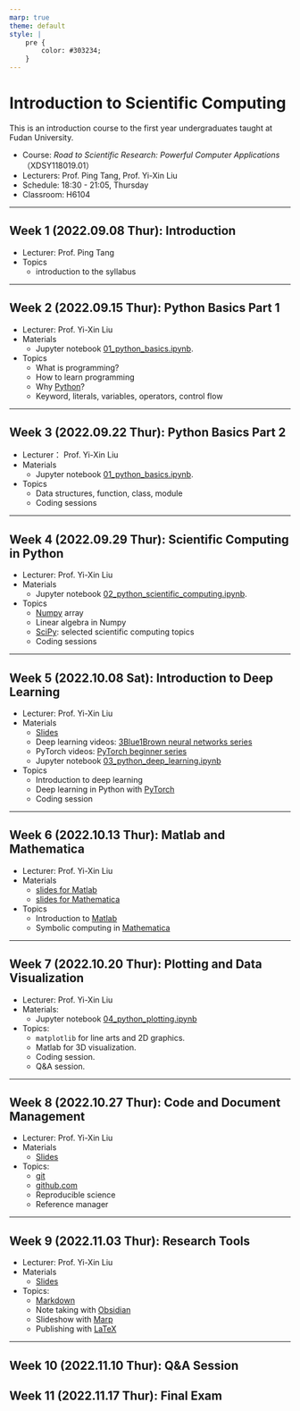 ```yaml
---
marp: true
theme: default
style: |
    pre {
        color: #303234;
    }
---
```


<!--
backgroundColor: #191a2e
color: skyblue
-->
# Introduction to Scientific Computing

This is an introduction course to the first year undergraduates taught at Fudan University.

- Course: _Road to Scientific Research: Powerful Computer Applications_ （XDSY118019.01）
- Lecturers: Prof. Ping Tang, Prof. Yi-Xin Liu
- Schedule: 18:30 - 21:05, Thursday
- Classroom: H6104

---

## Week 1 (2022.09.08 Thur): Introduction
- Lecturer: Prof. Ping Tang
- Topics
  - introduction to the syllabus

---

## Week 2 (2022.09.15 Thur): Python Basics Part 1
- Lecturer: Prof. Yi-Xin Liu
- Materials
  - Jupyter notebook [01_python_basics.ipynb](https://github.com/liuyxpp/XDSY118019/blob/main/01_python_basics.ipynb).
- Topics
  - What is programming?
  - How to learn programming
  - Why [Python](https://www.python.org/)?
  - Keyword, literals, variables, operators, control flow

---

## Week 3 (2022.09.22 Thur): Python Basics Part 2
- Lecturer： Prof. Yi-Xin Liu
- Materials
  - Jupyter notebook [01_python_basics.ipynb](https://github.com/liuyxpp/XDSY118019/blob/main/01_python_basics.ipynb).
- Topics
  - Data structures, function, class, module
  - Coding sessions

---

## Week 4 (2022.09.29 Thur): Scientific Computing in Python
- Lecturer: Prof. Yi-Xin Liu
- Materials
  - Jupyter notebook [02_python_scientific_computing.ipynb](https://github.com/liuyxpp/XDSY118019/blob/main/02_python_scientific_computing.ipynb).
- Topics
  - [Numpy](https://numpy.org/) array
  - Linear algebra in Numpy
  - [SciPy](https://scipy.org/): selected scientific computing topics
  - Coding sessions

---

## Week 5 (2022.10.08 Sat): Introduction to Deep Learning
- Lecturer: Prof. Yi-Xin Liu
- Materials
  - [Slides](week5.md)
  - Deep learning videos: [3Blue1Brown neural networks series](https://youtube.com/playlist?list=PLZHQObOWTQDNU6R1_67000Dx_ZCJB-3pi)
  - PyTorch videos: [PyTorch beginner series](https://youtube.com/playlist?list=PL_lsbAsL_o2CTlGHgMxNrKhzP97BaG9ZN)
  - Jupyter notebook [03_python_deep_learning.ipynb](https://github.com/liuyxpp/XDSY118019/blob/main/03_python_deep_learning.ipynb)
- Topics
  - Introduction to deep learning
  - Deep learning in Python with [PyTorch](https://pytorch.org/)
  - Coding session

---

## Week 6 (2022.10.13 Thur): Matlab and Mathematica
- Lecturer: Prof. Yi-Xin Liu
- Materials
  - [slides for Matlab](week6_matlab.md)
  - [slides for Mathematica](week6_mathematica.md)
- Topics
  - Introduction to [Matlab](https://www.mathworks.com/products/matlab.html)
  - Symbolic computing in [Mathematica](https://www.wolfram.com/mathematica/)

---

## Week 7 (2022.10.20 Thur): Plotting and Data Visualization
- Lecturer: Prof. Yi-Xin Liu
- Materials:
  - Jupyter notebook [04_python_plotting.ipynb](https://github.com/liuyxpp/XDSY118019/blob/main/04_python_plotting.ipynb)
- Topics:
  - `matplotlib` for line arts and 2D graphics.
  - Matlab for 3D visualization.
  - Coding session.
  - Q&A session.

---

## Week 8 (2022.10.27 Thur): Code and Document Management
- Lecturer: Prof. Yi-Xin Liu
- Materials
  - [Slides](week8.md)
- Topics:
  - [git](https://git-scm.com/)
  - [github.com](https://github.com/)
  - Reproducible science
  - Reference manager

---

## Week 9 (2022.11.03 Thur): Research Tools
- Lecturer: Prof. Yi-Xin Liu
- Materials
  - [Slides](week9.md)
- Topics:
  - [Markdown](https://daringfireball.net/projects/markdown/syntax)
  - Note taking with [Obsidian](https://obsidian.md/)
  - Slideshow with [Marp](https://yhatt.github.io/marp/)
  - Publishing with [LaTeX](https://www.latex-project.org/)

---

## Week 10 (2022.11.10 Thur): Q&A Session

## Week 11 (2022.11.17 Thur): Final Exam
